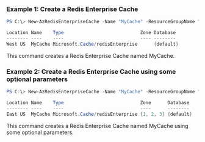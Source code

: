 ### Example 1: Create a Redis Enterprise Cache
```powershell
PS C:\> New-AzRedisEnterpriseCache -Name "MyCache" -ResourceGroupName "MyGroup" -Location "West US" -Sku "Enterprise_E10"

Location Name    Type                            Zone Database
-------- ----    ----                            ---- --------
West US  MyCache Microsoft.Cache/redisEnterprise      {default}

```

This command creates a Redis Enterprise Cache named MyCache.

### Example 2: Create a Redis Enterprise Cache using some optional parameters
```powershell
PS C:\> New-AzRedisEnterpriseCache -Name "MyCache" -ResourceGroupName "MyGroup" -Location "East US" -Sku "Enterprise_E20" -Capacity 4 -Zone "1","2","3" -Module "{name:RedisBloom, args:`"ERROR_RATE 0.00 INITIAL_SIZE 400`"}","{name:RedisTimeSeries, args:`"RETENTION_POLICY 20`"}","{name:RediSearch}" -ClientProtocol "Plaintext" -EvictionPolicy "NoEviction" -ClusteringPolicy "EnterpriseCluster" -Tag @{"tag" = "value"}

Location Name    Type                            Zone      Database
-------- ----    ----                            ----      --------
East US  MyCache Microsoft.Cache/redisEnterprise {1, 2, 3} {default}

```

This command creates a Redis Enterprise Cache named MyCache using some optional parameters.